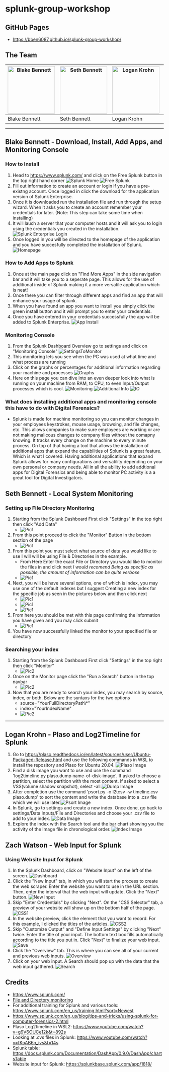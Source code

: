 # splunk-group-workshop
## GitHub Pages
- https://bben6087.github.io/splunk-group-workshop/
##  The Team
| <img src="images/54418954.jpg" alt="Blake Bennett" style="width: 150px; height: 150px;"> | <img src="images/me.png" alt="Seth Bennett" style="width: 150px; height: 150px;"> |<img src="images/Logan.JPG" alt="Logan Krohn" style="width: 150px; height: 150px;"> | <img src="images/zach.PNG" alt="Zach Watson" style="width: 150px; height: 150px;"> |
|------------------------------------------------------------------------------------------|-----------------------------------------------------------------------------------|-----------------------------------------------------------------------|---------------------------------------------------------------------|
| Blake Bennett | Seth Bennett | Logan Krohn | Zach Watson |

---

## Blake Bennett - Download, Install, Add Apps, and Monitoring Console
### How to Install
1. Head to https://www.splunk.com/ and click on the Free Splunk button in the top right hand corner ![Splunk Home](images/product_image.PNG) ![Free Splunk](images/free_splunk.PNG)
2. Fill out information to create an account or login if you have a pre-existng account. Once logged in click the download for the application version of Splunk Enterprise.
3. Once it is downloaded run the installation file and run through the setup wizard. When it asks you to create an account remember your credentials for later. (Note: This step can take some time when installing)
4. It will lauch a server that your computer hosts and it will ask you to login using the credentials you created in the installation. ![Splunk Enterprise Login](images/login.PNG)
5. Once logged in you will be directed to the homepage of the application and you have succesfully completed the installation of Splunk. ![Homepage](images/homepage.PNG)
### How to Add Apps to Splunk
1. Once at the main page click on "Find More Apps" in the side navigation bar and it will take you to a seperate page. This allows for the use of additional inside of Splunk making it a more versatile application which is neat!
2. Once there you can filter through different apps and find an app that will enhance your usage of splunk.
3. When you have found an app you want to install you simply click the green install button and it will prompt you to enter your credentials.
4. Once you have entered in your credentials successfully the app will be added to Splunk Enterprise. ![App Install](images/app_install.PNG)
### Monitoring Console
1. From the Splunk Dashboard Overview go to settings and click on "Monitoring Console"
![SettingsToMonitor](images/settings.PNG)
2. This monitoring lets you see when the PC was used at what time and what process are running
3. Click on the graphs or percentages for additional information regarding your machine and processes
![Graphs](images/graph.PNG)
4. Here on this page you can dive into an even deeper look into what is running on your machine from RAM, to CPU, to even Input/Output processes which is cool.
![Monitoring](images/monitoringoverview.PNG)
![Additional Info](images/additionalinformation.PNG)
![IO](images/IO.PNG)
### What does installing additional apps and monitoring console this have to do with Digital Forensics?
- Splunk is made for machine monitoring so you can monitor changes in your employees keystrokes, mouse usage, browsing, and file changes, etc. This allows companies to make sure employees are working or are not making malicous changes to company files without the comapny knowing. It tracks every change on the machine to every minute process. On top of that having a tool that allows the installation of additional apps that expand the capabilities of Splunk is a great feature. Which is what I covered. Having additional applications that expand Splunk allows for many configurations and versatility depending on your own personal or company needs. All in all the ability to add addtional apps for Digital Forensics and being able to monitor PC activity is a a great tool for Digital Investigators.
## Seth Bennett - Local System Monitoring
### Setting up File Directory Monitoring
1. Starting from the Splunk Dashboard First click "Settings" in the top right then click "Add Data"
    - ![Pic1](images/Seth_Bennett/DataInput1.png)
2. From this point proceed to click the "Monitor" Button in the bottom section of the page
    - ![Pic1](images/Seth_Bennett/DataInput2.png)
3. From this point you must select what source of data you would like to use I will will be using File & Directories in the example.
    - From Here Enter the exact File or Directory you would  like to monitor the files in and click next
    *I would recomend Being as specific as possible, the amount of information can be quite verbose*
    - ![Pic1](images/Seth_Bennett/DataInput3.png)
4.  Next, you will be have several options, one of which is index, you may use one of the default indexes but I suggest Creating a new index for the specific job as seen in the pictures below and then click next
    - ![Pic1](images/Seth_Bennett/DataInput4.png)
    - ![Pic1](images/Seth_Bennett/DataInput5.png)
    - ![Pic1](images/Seth_Bennett/DataInput6.png)
5. From here you should be met with this page confirming the information you have given and you may click submit
    - ![Pic1](images/Seth_Bennett/DataInput7.png)
6. You have now successfully linked the monitor to your specified file or directory
### Searching your index
1. Starting from the Splunk Dashboard First click "Settings" in the top right then click "Monitor"
    - ![Pic2](images/Seth_Bennett/SearchIndex1.png)
2. Once on the Monitor page click the "Run a Search" button in the top navbar
    - ![Pic2](images/Seth_Bennett/SearchIndex2.png)
3. Now that you are ready to search your index, you may search by source, index, or both. Below are the syntaxs for the two options
    - source="YourFullDirectoryPath\\*"
    - index="YourIndexName"
    - ![Pic2](images/Seth_Bennett/SearchIndex3.png)
---

## Logan Krohn - Plaso and Log2Timeline for Splunk
1. Go to https://plaso.readthedocs.io/en/latest/sources/user/Ubuntu-Packaged-Release.html and use the following commands in WSL to install the repository and Plaso for Ubuntu 20.04. ![Plaso Image](images/Plaso.png)
2. Find a disk image you want to use and use the command 'log2timeline.py plaso.dump name-of-disk-image'. If asked to choose a partition, select the partition with the most content. If asked to select a VSS(volume shadow snapshot), select -all.![Dump Image](images/Dump.png)
4. After completion use the command 'psort.py -o l2tcsv -w timeline.csv plaso.dump' to sort the content and write the database into a .csv file which we will use later.![Psort Image](images/Psort.png)
5. In Splunk, go to settings and create a new index. Once done, go back to settings/Data Inputs/File and Directories and choose your .csv file to add to your index. ![Data Image](images/Data.png)
7. Explore the index with the Search tool and the bar chart showing you the activity of the Image file in chronological order. ![Index Image](images/Index.png)
 
## Zach Watson - Web Input for Splunk
### Using Website Input for Splunk

1. In the Splunk Dashboard, click on "Website Input" on the left of the screen. ![Dashboard](images/1.png)
2. Click the "New Input" tab, in which you will start the process to create the web scraper. Enter the website you want to use in the URL section. Then, enter the interval that the web input will update. Click the "Next" button. ![New Input](images/2.png)
3. Skip "Enter Credentials" by clicking "Next". On the "CSS Selector" tab, a preview of your website will show up on the bottom half of the page. ![CSS1](images/3.png)
4. In the website preview, click the element that you want to record. For this example, I clicked the titles of the articles. ![CSS2](images/4.png)
5. Skip "Customize Output" and "Define Input Settings" by clicking "Next" twice. Enter the title of your input. The bottom text box fills automatically according to the title you put in. Click "Next" to finalize your web input. ![Save](images/5.png)
6. Click the "Overview" tab. This is where you can see all of your current and previous web inputs. ![Overview](images/6.png)
7. Click on your web input. A Search should pop up with the data that the web input gathered. ![Search](images/7.png)

## Credits
- https://www.splunk.com/
- [File and Directory monitoring](https://docs.splunk.com/Documentation/Splunk/8.2.2/Data/MonitorfilesanddirectorieswithSplunkWeb)
- For additional training for Splunk and various tools: https://www.splunk.com/en_us/training.html?sort=Newest
- https://www.splunk.com/en_us/blog/tips-and-tricks/using-splunk-for-computer-forensics-2.html
- Plaso Log2timeline in WSL2: https://www.youtube.com/watch?v=g9V6OUCe12k&t=892s
- Looking at .cvs files in Splunk: https://www.youtube.com/watch?v=fKoAB6n_ivs&t=14s
- Splunk table: https://docs.splunk.com/Documentation/DashApp/0.9.0/DashApp/chartsTable
- Website input for Splunk: https://splunkbase.splunk.com/app/1818/
